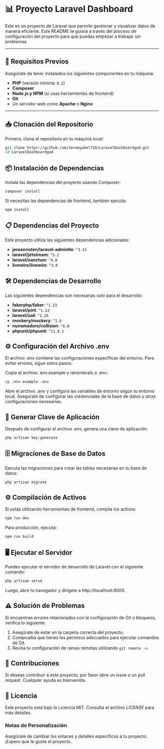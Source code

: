 # 📊 Proyecto Laravel Dashboard

Este es un proyecto de Laravel que permite gestionar y visualizar datos de manera eficiente. Este README te guiará a través del proceso de configuración del proyecto para que puedas empezar a trabajar sin problemas.

---

## 🚀 Requisitos Previos

Asegúrate de tener instalados los siguientes componentes en tu máquina:

- **PHP** (versión mínima: `8.2`)
- **Composer**
- **Node.js y NPM** (si usas herramientas de frontend)
- **Git**
- Un servidor web como **Apache** o **Nginx**

---

## 📥 Clonación del Repositorio

Primero, clona el repositorio en tu máquina local:

```bash
git clone https://github.com/Jeremyabel710/LaravelDashboardgod.git
cd LaravelDashboardgod
```
## 📦 Instalación de Dependencias
Instala las dependencias del proyecto usando Composer:

```bash
composer install
```
Si necesitas las dependencias de frontend, también ejecuta:


```bash
npm install
```
## 📋 Dependencias del Proyecto
Este proyecto utiliza las siguientes dependencias adicionales:

- **jeroennoten/laravel-adminlte**: `^3.13`
- **laravel/jetstream**: `^5.2`
- **laravel/sanctum**: `^4.0`
- **livewire/livewire**: `^3.0`

## 🛠️ Dependencias de Desarrollo
Las siguientes dependencias son necesarias solo para el desarrollo:

- **fakerphp/faker**: `^1.23`
- **laravel/pint**: `^1.13`
- **laravel/sail**: `^1.26`
- **mockery/mockery**: `^1.6`
- **nunomaduro/collision**: `^8.0`
- **phpunit/phpunit**: `^11.0.1`

## ⚙️ Configuración del Archivo .env
El archivo .env contiene las configuraciones específicas del entorno. Para evitar errores, sigue estos pasos:

Copia el archivo .env.example y renómbralo a .env:

```bash
cp .env.example .env
```
Abre el archivo .env y configura las variables de entorno según tu entorno local. Asegúrate de configurar las credenciales de la base de datos y otras configuraciones necesarias.

## 🔑 Generar Clave de Aplicación
Después de configurar el archivo .env, genera una clave de aplicación:

```bash
php artisan key:generate
```
## 🗄️ Migraciones de Base de Datos
Ejecuta las migraciones para crear las tablas necesarias en tu base de datos:

```bash
php artisan migrate
```
## ⚙️ Compilación de Activos
Si estás utilizando herramientas de frontend, compila los activos:

```bash
npm run dev
```
Para producción, ejecuta:

```bash
npm run build
```
## 🖥️ Ejecutar el Servidor
Puedes ejecutar el servidor de desarrollo de Laravel con el siguiente comando:

```bash
php artisan serve
```
Luego, abre tu navegador y dirígete a http://localhost:8000.

## ⚠️ Solución de Problemas
Si encuentras errores relacionados con la configuración de Git o bloqueos, verifica lo siguiente:

1. Asegúrate de estar en la carpeta correcta del proyecto.
2. Comprueba que tienes los permisos adecuados para ejecutar comandos de Git.
3. Revisa tu configuración de ramas remotas utilizando `git remote -v`.

## 🤝 Contribuciones
Si deseas contribuir a este proyecto, por favor abre un issue o un pull request. Cualquier ayuda es bienvenida.

## 📜 Licencia
Este proyecto está bajo la Licencia MIT. Consulta el archivo *LICENSE* para más detalles.

### Notas de Personalización

Asegúrate de cambiar los enlaces y detalles específicos a tu proyecto. ¡Espero que te guste el  proyecto.
